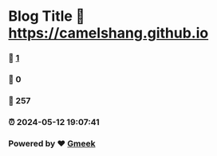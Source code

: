 # Blog Title :link: https://camelshang.github.io 
### :page_facing_up: [1](https://camelshang.github.io/tag.html) 
### :speech_balloon: 0 
### :hibiscus: 257 
### :alarm_clock: 2024-05-12 19:07:41 
### Powered by :heart: [Gmeek](https://github.com/Meekdai/Gmeek)
